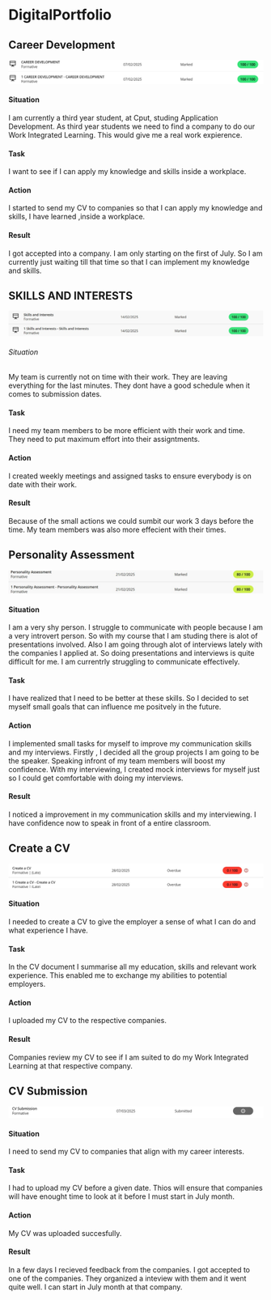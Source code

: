 # DigitalPortfolio
## Career Development
![Evidence](https://github.com/Keeuwbuck/DigitalPortfolio/blob/9db419dadaa7753c1e9f19ff7789a3362167ba0e/career%20development.png)

#### Situation
I am currently a third year student, at Cput, studing Application Development. As third year students we need to find a company to do our Work Integrated Learning. This would give me a real work expierence.

#### Task
I want to see if I can apply my knowledge and skills inside a workplace.

#### Action
I started to send my CV to companies so that I can apply my knowledge and skills, I have learned ,inside a workplace.

#### Result
I got accepted into a company. I am only starting on the first of July. So I am currently just waiting till that time so that I can implement my knowledge and skills.

## SKILLS AND INTERESTS
![Evidence](https://github.com/Keeuwbuck/DigitalPortfolio/blob/5a6215b57063affd5fe647b54b43e06bd1ff41b2/skills%20and%20intrest.jpg)

###### Situation
My team is currently not on time with their work. They are leaving everything for the last minutes. They dont have a good schedule when it comes to submission dates.

#### Task
I need my team members to be more efficient with their work and time. They need to put maximum effort into their assigntments.

#### Action
I created weekly meetings and assigned tasks to ensure everybody is on date with their work.

#### Result
Because of the small actions we could sumbit our work 3 days before the time. My team members was also more effecient with their times.

## Personality Assessment
![Evidence](https://github.com/Keeuwbuck/DigitalPortfolio/blob/083bd016a1539dfa5c3eb0bb20cd40140995ffe3/personality.jpg)

#### Situation
I am a very shy person. I struggle to communicate with people because I am a very introvert person. So with my course that I am studing there is alot of presentations involved. Also I am going through alot of interviews lately with the companies I applied at. So doing presentations and interviews is quite difficult for me. I am currentrly struggling to communicate effectively.

#### Task
I have realized that I need to be better at these skills. So I decided to set myself small goals that can influence me positvely in the future.

#### Action
I  implemented small tasks for myself to improve my communication skills and my interviews. Firstly , I decided all the group projects I am going to be the speaker. Speaking infront of my team members will boost my confidence. With my interviewing, I created mock interviews for myself just so I could get comfortable with doing my interviews.


#### Result
I noticed a improvement in my communication skills and my interviewing. I have confidence now to speak in front of a entire classroom.  

## Create a CV
![Evidence](https://github.com/Keeuwbuck/DigitalPortfolio/blob/d158989c172622200a8fe2ac4fb0c15babe04536/create%20a%20cv.jpg)
#### Situation
I needed to create a CV to give the employer a sense of what I can do and what experience I have. 

#### Task
In the CV document I summarise all my education, skills and relevant work experience. This enabled  me to exchange my abilities to  potential employers.

#### Action
I uploaded my CV to the respective companies. 

#### Result
Companies review my CV to see if I am suited to do my Work Integrated Learning at that respective company. 

## CV Submission
![Evidence](https://github.com/Keeuwbuck/DigitalPortfolio/blob/f42ded9e56f9b221f53df04a092f4846b3a18c49/cv-sumbission.png)

#### Situation
I need to send my CV to companies that align with my career interests.

#### Task
I had to upload my CV before a given date. Thios will ensure that companies will have enought time to look at it before I must start in July month.

#### Action
My CV was uploaded succesfully.

#### Result
In a few days I recieved feedback from the companies. I got accepted to one of the companies. They organized a inteview with them and it went quite well. I can start in July month at that company.




